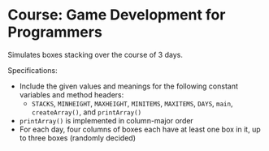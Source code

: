 # Course: Game Development for Programmers

Simulates boxes stacking over the course of 3 days.

Specifications:
- Include the given values and meanings for the following constant variables and method headers:
  - `STACKS`, `MINHEIGHT`, `MAXHEIGHT`, `MINITEMS`, `MAXITEMS`, `DAYS`, `main`, `createArray()`, and `printArray()`
- `printArray()` is implemented in column-major order
- For each day, four columns of boxes each have at least one box in it, up to three boxes (randomly decided)
